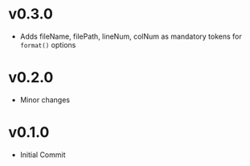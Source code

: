 # v0.3.0
* Adds fileName, filePath, lineNum, colNum as mandatory tokens for `format()` options

# v0.2.0
* Minor changes

# v0.1.0
* Initial Commit